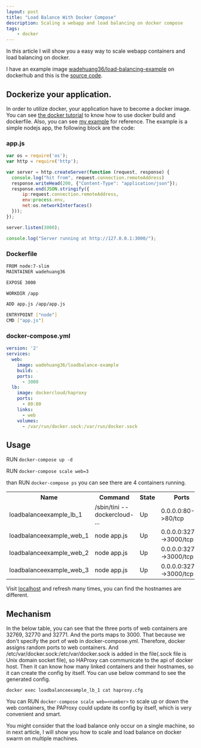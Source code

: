 ```yaml
---
layout: post
title: "Load Balance With Docker Compose"
description: Scaling a webapp and load balancing on docker compose
tags: 
    - docker
---
```



In this article I will show you a easy way to scale webapp containers and load balancing on docker.

I have an example image [wadehuang36/load-balancing-example](https://hub.docker.com/r/wadehuang36/loadbalance-example/) on dockerhub and this is the [source code](https://github.com/wadehuang36/docker-practice/tree/master/Load-Balance-Example).

## Dockerize your application.
In order to utilize docker, your application have to become a docker image.
You can see [the docker tutorial](https://docs.docker.com/engine/reference/builder/) to know how to use docker build and dockerfile. Also, you can see [my example](https://github.com/wadehuang36/docker-practice/tree/master/Load-Balance-Example) for reference. The example is a simple nodejs app, the following block are the code:

### app.js
``` js
var os = require('os');
var http = require('http');

var server = http.createServer(function (request, response) {
  console.log("hit from", request.connection.remoteAddress)
  response.writeHead(200, {"Content-Type": "application/json"});
  response.end(JSON.stringify({
      ip:request.connection.remoteAddress,
      env:process.env,
      net:os.networkInterfaces()
  }));
});

server.listen(3000);

console.log("Server running at http://127.0.0.1:3000/");
```

### Dockerfile
``` bash
FROM node:7-slim
MAINTAINER wadehuang36

EXPOSE 3000

WORKDIR /app

ADD app.js /app/app.js

ENTRYPOINT ["node"]
CMD ["app.js"] 
```

### docker-compose.yml
```yml
version: '2'
services:
  web:
    image: wadehuang36/loadbalance-example
    build: .
    ports:
      - 3000
  lb:
    image: dockercloud/haproxy
    ports:
      - 80:80
    links:
      - web
    volumes:
      - /var/run/docker.sock:/var/run/docker.sock
```

## Usage
RUN `docker-compose up -d` 

RUN `docker-compose scale web=3`

than RUN `docker-compose ps` you can see there are 4 containers running.
<table>
<tr>
<th>Name</th>
<th>Command</th>
<th>State</th>
<th>Ports</th>
</tr>
<tr>
<td>loadbalanceexample_lb_1</td>
<td>/sbin/tini -- dockercloud- ...</td>
<td>Up</td>
<td>0.0.0.0:80->80/tcp</td>
</tr>
<tr>
<td>loadbalanceexample_web_1</td>
<td>node app.js</td>
<td>Up</td>
<td>0.0.0.0:32769->3000/tcp</td>
</tr>
<tr>
<td>loadbalanceexample_web_2</td>
<td>node app.js</td>
<td>Up</td>
<td>0.0.0.0:32770->3000/tcp</td>
</tr>
<tr>
<td>loadbalanceexample_web_3</td>
<td>node app.js</td>
<td>Up</td>
<td>0.0.0.0:32771->3000/tcp</td>
</tr>
</table>

Visit [localhost](http://localhost) and refresh many times, you can find the hostnames are different.

## Mechanism
In the below table, you can see that the three ports of web containers are 32769, 32770 and 32771. And the ports maps to 3000. That because we don't specify the port of web in docker-compose.yml. Therefore, docker assigns random ports to web containers. And  
/etc/var/docker.sock:/etc/var/docker.sock is added in the file(.sock file is Unix domain socket file), so HAProxy can communicate to the api of docker host. Then it can know how many linked containers and their hostnames, so it can create the config by itself. You can use below command to see the generated config.

`docker exec loadbalanceexample_lb_1 cat haproxy.cfg`

You can RUN `docker-compose scale web=<number>` to scale up or down the web containers, the PAProxy could update its config by itself, which is very convenient and smart. 

You might consider that the load balance only occur on a single machine, so in next article, I will show you how to scale and load balance on docker swarm on multiple machines.